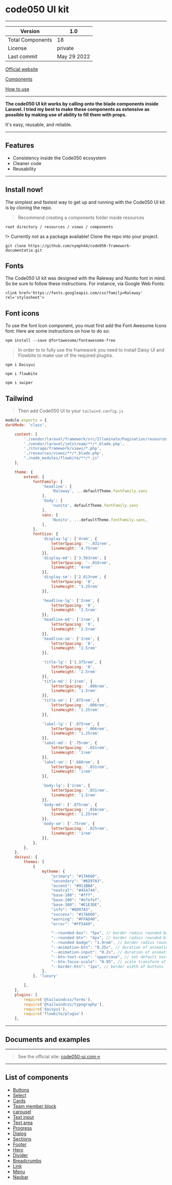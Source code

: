 # code050 UI kit
---
| Version  |1.0|
|---------|------------|
| Total Components | 18 |
| License | private |
| Last commit | May 29 2022|

[Official website](https://www.code050.nl)

[Components](https://www.code050.nl)

[How to use](https://www.code050.nl)

---
**The code050 UI kit works by calling onto the blade components inside Laravel. I tried my best to make these components as extensive as possible by making use of ability to fill them with props.**

It's easy, reusable, and reliable.

---
## Features
* Consistency inside the Code050 ecosystem
* Cleaner code
* Reusability

---
## Install now!

The simplest and fastest way to get up and running with the Code050 UI kit is by cloning the repo.

> Recommend creating a components folder inside resources

    root directory / resources / views / components

!> Currently not as a package available! Clone the repo into your project.

```git
git clone https://github.com/nymph44/code050-framework-documentatie.git
```

## Fonts
The Code050 UI kit was designed with the Raleway and Nunito font in mind. So be sure to follow these instructions. For instance, via Google Web Fonts:

```style
<link href='https://fonts.googleapis.com/css?family=Raleway' rel='stylesheet'>
```

## Font icons
To use the font Icon component, you must first add the Font Awesome Icons font. Here are some instructions on how to do so:
```npm
npm install --save @fortawesome/fontawesome-free
```

> In order to to fully use the framework you need to install Daisy UI and Flowbite to make use of the required plugins.
```npm
npm i Daisyui
```

```npm
npm i flowbite
```
```npm
npm i swiper
```
## Tailwind
> Then add Code050 UI to your `tailwind.config.js`
```tailwind.config.js
module.exports = {
darkMode: 'class',

    content: [
        './vendor/laravel/framework/src/Illuminate/Pagination/resources/views/*.blade.php',
        './vendor/laravel/jetstream/**/*.blade.php',
        './storage/framework/views/*.php',
        './resources/views/**/*.blade.php',
        "./node_modules/flowbite/**/*.js"
    ],

    theme: {
        extend: {
            fontFamily: {
                'headline': [
                    'Raleway', ...defaultTheme.fontFamily.sans
                ],
                'body': [
                    'nunito', defaultTheme.fontFamily.sans
                ],
                sans: [
                    'Nunito', ...defaultTheme.fontFamily.sans,
                ],
            },
            fontSize: {
                'display-lg': ['4rem', {
                    letterSpacing: '-.031rem',
                    lineHeight: '4.75rem'
                }],
                'display-md': ['3.563rem', {
                    letterSpacing: '-.016rem',
                    lineHeight: '4rem'
                }],
                'display-sm': ['2.813rem', {
                    letterSpacing: '0',
                    lineHeight: '3.25rem'
                }],

                'headline-lg': ['2rem', {
                    letterSpacing: '0',
                    lineHeight: '2.5rem'
                }],
                'headline-md': ['2rem', {
                    letterSpacing: '0',
                    lineHeight: '2.5rem'
                }],
                'headline-sm': ['2rem', {
                    letterSpacing: '0',
                    lineHeight: '2.5rem'
                }],

                'title-lg': ['1.375rem', {
                    letterSpacing: '0',
                    lineHeight: '2.5rem'
                }],
                'title-md': ['1rem', {
                    letterSpacing: '.006rem',
                    lineHeight: '1.5rem'
                }],
                'title-sm': ['.875rem', {
                    letterSpacing: '.006rem',
                    lineHeight: '1.25rem'
                }],

                'label-lg': ['.875rem', {
                    letterSpacing: '.006rem',
                    lineHeight: '1.25rem'
                }],
                'label-md': ['.75rem', {
                    letterSpacing: '.031rem',
                    lineHeight: '1rem'
                }],
                'label-sm': ['.688rem', {
                    letterSpacing: '.031rem',
                    lineHeight: '1rem'
                }],

                'body-lg': ['1rem', {
                    letterSpacing: '.031rem',
                    lineHeight: '1.5rem'
                }],
                'body-md': ['.875rem', {
                    letterSpacing: '.016rem',
                    lineHeight: '1.25rem'
                }],
                'body-sm': ['.75rem', {
                    letterSpacing: '.025rem',
                    lineHeight: '1rem'
                }],
            },
        },
    },
    daisyui: {
        themes: [
            {
                mytheme: {
                    "primary": "#17A660",
                    "secondary": "#6D97A3",
                    "accent": "#911BBA",
                    "neutral": "#454744",
                    "base-100": "#fff",
                    "base-200": "#efefef",
                    "base-300": "#E1E3DE",
                    "info": "#6D97A3",
                    "success": "#17A660",
                    "warning": "#FFAD40",
                    "error": "#FF5449",

                    "--rounded-box": "5px", // border radius rounded-box utility class, used in card and other large boxes
                    "--rounded-btn": "4px", // border radius rounded-btn utility class, used in buttons and similar element
                    "--rounded-badge": "1.9rem", // border radius rounded-badge utility class, used in badges and similar
                    "--animation-btn": "0.25s", // duration of animation when you click on button
                    "--animation-input": "0.2s", // duration of animation for inputs like checkbox, toggle, radio, etc
                    "--btn-text-case": "uppercase", // set default text transform for buttons
                    "--btn-focus-scale": "0.95", // scale transform of button when you focus on it
                    "--border-btn": "1px", // border width of buttons
                },
            }, 'luxury'

        ],
    },
    plugins: [
        require('@tailwindcss/forms'),
        require('@tailwindcss/typography'),
        require('daisyui'),
        require('flowbite/plugin')
    ],
```

---
<!-- ## Use
[See all components ->](https://www.documentatie.nl/components) -->

## Documents and examples
---
> See the official site: [code050-ui.com->](https://www.documentatie.nl/)
---
## List of components





* [Buttons](/components/actions/buttons.md)
* [Select](/components/actions/dropdown.md)
* [Cards](/Data-display/cards.md)
* [Team member block](/Data-display/team-member.md)
* [carousel](/Data-display/carousel.md)
* [Text input](/Data-input/input.md)
* [Text area](/components/actions/textarea.md)
* [Progress](/feedback/progress.md)
* [Dialog](/feedback/dialog.md)
* [Sections](/layouts/sections.md)
* [Footer](/layouts/footer.md)
* [Hero](/layouts/hero.md)
* [Divider](/layouts/divider.md)
* [Breadcrumbs](/Data-display/cards.md)
* [Link](/Data-display/cards.md)
* [Menu](/Data-display/cards.md)
* [Navbar](/Data-display/cards.md)